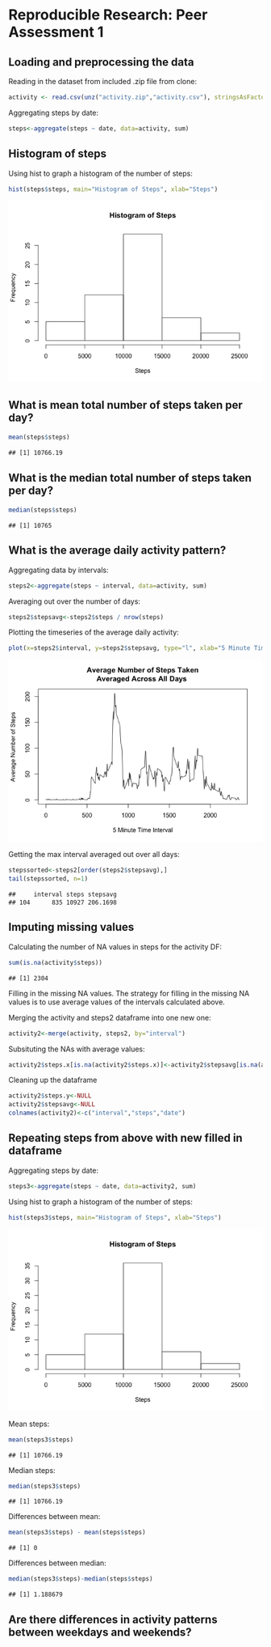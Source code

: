 # Reproducible Research: Peer Assessment 1


## Loading and preprocessing the data

Reading in the dataset from included .zip file from clone:


```r
activity <- read.csv(unz("activity.zip","activity.csv"), stringsAsFactors=FALSE, header=T, sep=",")
```

Aggregating steps by date:


```r
steps<-aggregate(steps ~ date, data=activity, sum)
```

## Histogram of steps
Using hist to graph a histogram of the number of steps:


```r
hist(steps$steps, main="Histogram of Steps", xlab="Steps")
```

![](figure/unnamed-chunk-3-1.png) 


## What is mean total number of steps taken per day?

```r
mean(steps$steps)
```

```
## [1] 10766.19
```
## What is the median total number of steps taken per day?

```r
median(steps$steps)
```

```
## [1] 10765
```



## What is the average daily activity pattern?
Aggregating data by intervals:

```r
steps2<-aggregate(steps ~ interval, data=activity, sum)
```
Averaging out over the number of days:

```r
steps2$stepsavg<-steps2$steps / nrow(steps)
```

Plotting the timeseries of the average daily activity:

```r
plot(x=steps2$interval, y=steps2$stepsavg, type="l", xlab="5 Minute Time Interval", ylab="Average Number of Steps", main="Average Number of Steps Taken\nAveraged Across All Days ")
```

![](figure/unnamed-chunk-8-1.png) 

Getting the max interval averaged out over all days:

```r
stepssorted<-steps2[order(steps2$stepsavg),]
tail(stepssorted, n=1)
```

```
##     interval steps stepsavg
## 104      835 10927 206.1698
```

## Imputing missing values
Calculating the number of NA values in steps for the activity DF:

```r
sum(is.na(activity$steps))
```

```
## [1] 2304
```

Filling in the missing NA values.  The strategy for filling in the missing NA values
is to use average values of the intervals calculated above.

Merging the activity and steps2 dataframe into one new one:

```r
activity2<-merge(activity, steps2, by="interval")
```

Subsituting the NAs with average values:

```r
activity2$steps.x[is.na(activity2$steps.x)]<-activity2$stepsavg[is.na(activity2$steps.x)]
```

Cleaning up the dataframe

```r
activity2$steps.y<-NULL
activity2$stepsavg<-NULL
colnames(activity2)<-c("interval","steps","date")
```
## Repeating steps from above with new filled in dataframe
Aggregating steps by date:


```r
steps3<-aggregate(steps ~ date, data=activity2, sum)
```

Using hist to graph a histogram of the number of steps:


```r
hist(steps3$steps, main="Histogram of Steps", xlab="Steps")
```

![](figure/unnamed-chunk-15-1.png) 

Mean steps:

```r
mean(steps3$steps)
```

```
## [1] 10766.19
```

Median steps:

```r
median(steps3$steps)
```

```
## [1] 10766.19
```

Differences between mean:

```r
mean(steps3$steps) - mean(steps$steps)
```

```
## [1] 0
```

Differences between median:

```r
median(steps3$steps)-median(steps$steps)
```

```
## [1] 1.188679
```

## Are there differences in activity patterns between weekdays and weekends?



